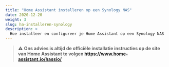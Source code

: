 ```yaml
---
title: "Home Assistant installeren op een Synology NAS"
date: 2020-12-20
weight: 3
slug: ha-installeren-synology
description: >
  Hoe installeer en configureer je Home Assistant op een Synology NAS
---
```


> :warning: **Ons advies is altijd de officiële installatie instructies op de site van Home Assistant te volgen https://www.home-assistant.io/hassio/**  

